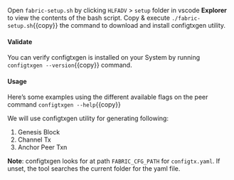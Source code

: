 

Open `fabric-setup.sh` by clicking `HLFADV` > `setup` folder in vscode **Explorer** to view the contents of the bash script. Copy & execute `./fabric-setup.sh`{{copy}} the command to download and install configtxgen utility.

#### Validate
You can verify configtxgen is installed on your System by running `configtxgen --version`{{copy}} command.

#### Usage
Here’s some examples using the different available flags on the peer command `configtxgen --help`{{copy}}

We will use configtxgen utility for generating following:
1. Genesis Block
2. Channel Tx
3. Anchor Peer Txn

**Note**: configtxgen looks for at path `FABRIC_CFG_PATH` for `configtx.yaml`. If unset, the tool searches the current folder for the yaml file.